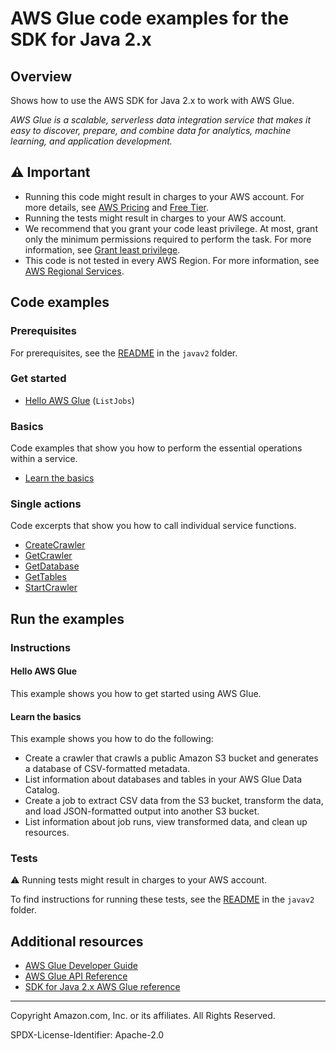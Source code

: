 # AWS Glue code examples for the SDK for Java 2.x

## Overview

Shows how to use the AWS SDK for Java 2.x to work with AWS Glue.

<!--custom.overview.start-->
<!--custom.overview.end-->

_AWS Glue is a scalable, serverless data integration service that makes it easy to discover, prepare, and combine data for analytics, machine learning, and application development._

## ⚠ Important

* Running this code might result in charges to your AWS account. For more details, see [AWS Pricing](https://aws.amazon.com/pricing/) and [Free Tier](https://aws.amazon.com/free/).
* Running the tests might result in charges to your AWS account.
* We recommend that you grant your code least privilege. At most, grant only the minimum permissions required to perform the task. For more information, see [Grant least privilege](https://docs.aws.amazon.com/IAM/latest/UserGuide/best-practices.html#grant-least-privilege).
* This code is not tested in every AWS Region. For more information, see [AWS Regional Services](https://aws.amazon.com/about-aws/global-infrastructure/regional-product-services).

<!--custom.important.start-->
<!--custom.important.end-->

## Code examples

### Prerequisites

For prerequisites, see the [README](../../README.md#Prerequisites) in the `javav2` folder.


<!--custom.prerequisites.start-->
<!--custom.prerequisites.end-->

### Get started

- [Hello AWS Glue](src/main/java/com/example/glue/HelloGlue.java#L4) (`ListJobs`)


### Basics

Code examples that show you how to perform the essential operations within a service.

- [Learn the basics](src/main/java/com/example/glue/GlueScenario.java)


### Single actions

Code excerpts that show you how to call individual service functions.

- [CreateCrawler](src/main/java/com/example/glue/CreateCrawler.java#L6)
- [GetCrawler](src/main/java/com/example/glue/GetCrawler.java#L6)
- [GetDatabase](src/main/java/com/example/glue/GetDatabase.java#L6)
- [GetTables](src/main/java/com/example/glue/GetTable.java#L6)
- [StartCrawler](src/main/java/com/example/glue/StartCrawler.java#L6)


<!--custom.examples.start-->
<!--custom.examples.end-->

## Run the examples

### Instructions


<!--custom.instructions.start-->
<!--custom.instructions.end-->

#### Hello AWS Glue

This example shows you how to get started using AWS Glue.


#### Learn the basics

This example shows you how to do the following:

- Create a crawler that crawls a public Amazon S3 bucket and generates a database of CSV-formatted metadata.
- List information about databases and tables in your AWS Glue Data Catalog.
- Create a job to extract CSV data from the S3 bucket, transform the data, and load JSON-formatted output into another S3 bucket.
- List information about job runs, view transformed data, and clean up resources.

<!--custom.basic_prereqs.glue_Scenario_GetStartedCrawlersJobs.start-->
<!--custom.basic_prereqs.glue_Scenario_GetStartedCrawlersJobs.end-->


<!--custom.basics.glue_Scenario_GetStartedCrawlersJobs.start-->
<!--custom.basics.glue_Scenario_GetStartedCrawlersJobs.end-->


### Tests

⚠ Running tests might result in charges to your AWS account.


To find instructions for running these tests, see the [README](../../README.md#Tests)
in the `javav2` folder.



<!--custom.tests.start-->
<!--custom.tests.end-->

## Additional resources

- [AWS Glue Developer Guide](https://docs.aws.amazon.com/glue/latest/dg/what-is-glue.html)
- [AWS Glue API Reference](https://docs.aws.amazon.com/glue/latest/dg/aws-glue-api.html)
- [SDK for Java 2.x AWS Glue reference](https://sdk.amazonaws.com/java/api/latest/software/amazon/awssdk/services/glue/package-summary.html)

<!--custom.resources.start-->
<!--custom.resources.end-->

---

Copyright Amazon.com, Inc. or its affiliates. All Rights Reserved.

SPDX-License-Identifier: Apache-2.0